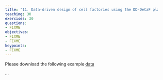 ```yaml
---
title: "11. Data-driven design of cell factories using the DD-DeCaF platform"
teaching: 30
exercises: 30
questions:
- FIXME
objectives:
- FIXME
- FIXME
keypoints:
- FIXME
---
```


Please download the following example [data](data/workshop-dddecaf-example-data.zip)

...
